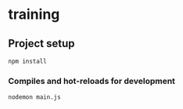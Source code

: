 # training

## Project setup
```
npm install
```

### Compiles and hot-reloads for development
```
nodemon main.js
```